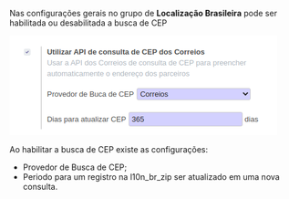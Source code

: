 Nas configurações gerais no grupo de **Localização Brasileira** pode ser
habilitada ou desabilitada a busca de CEP

![](../static/description/l10n_br_zip_1.png)

Ao habilitar a busca de CEP existe as configurações:

- Provedor de Busca de CEP;
- Periodo para um registro na l10n_br_zip ser atualizado em uma nova
  consulta.
